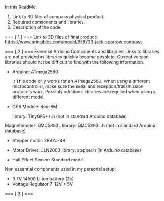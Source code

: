 In this ReadMe:
 1. Link to 3D files of compass physical product.
 2. Required components and libraries.
 3. Description of the code


=== [ 1 ] ===
Link to 3D files of final product: https://www.printables.com/model/688733-jack-sparrow-compass

=== [ 2 ] ===
Essential Arduino Components and libraries:
Links to libraries are not provided as libraries quickly become obsolete.
Current version libraries should not be difficult to find with the following information.

- Arduino: ATmega2560

  !! This code only works for an ATmega2560. When using a different microcontroller, make sure the serial and reception/transmission protocols work. 
  Possibly additional libraries are required when using a different model.

- GPS Module: Neo-8M

  library: TinyGPS++.h   (not in standard Arduino database)


Magnetometer: QMC5883L
library: QMC5883L.h    (not in standard Arduino database)

- Stepper motor: 28BYJ-48
- Motor Driver: ULN2003
  library: stepper.h      (in Arduino database)

- Hall Effect Sensor: Standard model

Non essential components used in my personal setup:
- 3.7V 14500 Li-ion battery (2x)
- Voltage Regulator 7-12V > 5V

=== [ 3 ] ===
